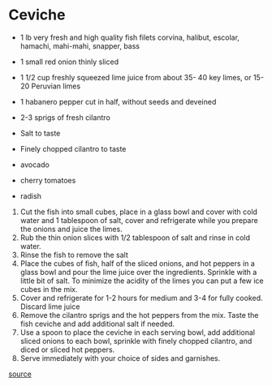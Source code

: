 # Ceviche

* 1 lb very fresh and high quality fish filets corvina, halibut, escolar, hamachi, mahi-mahi, snapper, bass
* 1 small red onion thinly sliced
* 1 1/2 cup freshly squeezed lime juice from about 35- 40 key limes, or 15-20 Peruvian limes
* 1 habanero pepper cut in half, without seeds and deveined
* 2-3 sprigs of fresh cilantro
* Salt to taste
* Finely chopped cilantro to taste

* avocado
* cherry tomatoes
* radish

1. Cut the fish into small cubes, place in a glass bowl and cover with cold water and 1 tablespoon of salt, cover and refrigerate while you prepare the onions and juice the limes.
1. Rub the thin onion slices with 1/2 tablespoon of salt and rinse in cold water.
1. Rinse the fish to remove the salt
1. Place the cubes of fish, half of the sliced onions, and hot peppers in a glass bowl and pour the lime juice over the ingredients. Sprinkle with a little bit of salt. To minimize the acidity of the limes you can put a few ice cubes in the mix.
1. Cover and refrigerate for 1-2 hours for medium and 3-4 for fully cooked. Discard lime juice
1. Remove the cilantro sprigs and the hot peppers from the mix. Taste the fish ceviche and add additional salt if needed.
1. Use a spoon to place the ceviche in each serving bowl, add additional sliced onions to each bowl, sprinkle with finely chopped cilantro, and diced or sliced hot peppers.
1. Serve immediately with your choice of sides and garnishes.

[source](https://www.laylita.com/recipes/peruvian-fish-cebiche-or-ceviche/)
